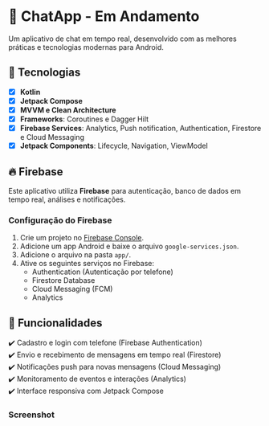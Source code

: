 # 💬 ChatApp - Em Andamento

Um aplicativo de chat em tempo real, desenvolvido com as melhores práticas e tecnologias modernas para Android.

## 🚀 Tecnologias

- [x] **Kotlin**
- [x] **Jetpack Compose**
- [x] **MVVM e Clean Architecture**
- [x] **Frameworks**: Coroutines e Dagger Hilt
- [x] **Firebase Services**: Analytics, Push notification, Authentication, Firestore e Cloud Messaging
- [x] **Jetpack Components**: Lifecycle, Navigation, ViewModel

## 🔥 Firebase

Este aplicativo utiliza **Firebase** para autenticação, banco de dados em tempo real, análises e notificações.

### Configuração do Firebase
1. Crie um projeto no [Firebase Console](https://console.firebase.google.com/).
2. Adicione um app Android e baixe o arquivo `google-services.json`.
3. Adicione o arquivo na pasta `app/`.
4. Ative os seguintes serviços no Firebase:
    - Authentication (Autenticação por telefone)
    - Firestore Database
    - Cloud Messaging (FCM)
    - Analytics

## 📌 Funcionalidades

✔️ Cadastro e login com telefone (Firebase Authentication)  
✔️ Envio e recebimento de mensagens em tempo real (Firestore)  
✔️ Notificações push para novas mensagens (Cloud Messaging)  
✔️ Monitoramento de eventos e interações (Analytics)  
✔️ Interface responsiva com Jetpack Compose

### Screenshot
